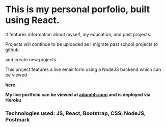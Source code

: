 <h1> This is my personal porfolio, built using React. </h1>
<p> It features information about myself, my education, and past projects.</p>
<p> Projects will continue to be uploaded as I migrate past school projects to github </p>
<p> and create new projects.</p>
<p> This project features a live email form using a NodeJS backend which can be viewed</p>
<p> <strong><a href="https://github.com/adamhh/my-react-profile-backend">here</a>.</p>
<p> My live portfolio can be viewed at <strong><a href="adamhh.com">adamhh.com</a></strong> and is deployed via Heroku</p>
<h3> Technologies used: JS, React, Bootstrap, CSS, NodeJS, Postmark </h3>

